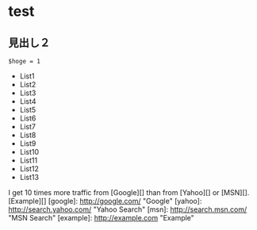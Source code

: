 # test

## 見出し２
`$hoge = 1`
* List1
* List2
* List3
* List4
* List5
* List6
* List7
* List8
* List9
* List10
* List11
* List12    
* List13

I get 10 times more traffic from [Google][] than from
[Yahoo][] or [MSN][].
[Example][]
[google]: http://google.com/        "Google"
[yahoo]:  http://search.yahoo.com/  "Yahoo Search"
[msn]:    http://search.msn.com/    "MSN Search"
[example]: http://example.com "Example"
